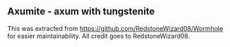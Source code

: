 ## Axumite - axum with tungstenite

This was extracted from https://github.com/RedstoneWizard08/Wormhole for easier maintainability.
All credit goes to RedstoneWizard08.
